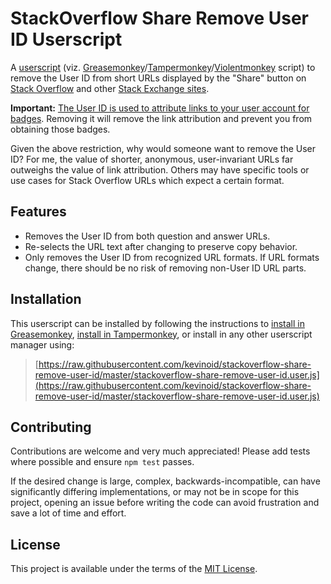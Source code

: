StackOverflow Share Remove User ID Userscript
=============================================

A [userscript](https://en.wikipedia.org/wiki/Userscript) (viz.
[Greasemonkey](https://www.greasespot.net/)/[Tampermonkey](https://tampermonkey.net/)/[Violentmonkey](https://violentmonkey.github.io/)
script) to remove the User ID from short URLs displayed by the "Share" button
on [Stack Overflow](https://stackoverflow.com) and other [Stack Exchange
sites](https://stackexchange.com/sites?view=list).

**Important:** [The User ID is used to attribute links to your user account for
badges](https://meta.stackoverflow.com/q/277769).  Removing it will remove the
link attribution and prevent you from obtaining those badges.

Given the above restriction, why would someone want to remove the User ID?
For me, the value of shorter, anonymous, user-invariant URLs far outweighs the
value of link attribution.  Others may have specific tools or use cases for
Stack Overflow URLs which expect a certain format.


## Features

- Removes the User ID from both question and answer URLs.
- Re-selects the URL text after changing to preserve copy behavior.
- Only removes the User ID from recognized URL formats.  If URL formats
  change, there should be no risk of removing non-User ID URL parts.


## Installation

This userscript can be installed by following the instructions to [install in
Greasemonkey](https://wiki.greasespot.net/Greasemonkey_Manual:Installing_Scripts),
[install in Tampermonkey](https://tampermonkey.net/faq.php#Q102), or install
in any other userscript manager using:

> [https://raw.githubusercontent.com/kevinoid/stackoverflow-share-remove-user-id/master/stackoverflow-share-remove-user-id.user.js](https://raw.githubusercontent.com/kevinoid/stackoverflow-share-remove-user-id/master/stackoverflow-share-remove-user-id.user.js)


## Contributing

Contributions are welcome and very much appreciated!  Please add tests where
possible and ensure `npm test` passes.

If the desired change is large, complex, backwards-incompatible, can have
significantly differing implementations, or may not be in scope for this
project, opening an issue before writing the code can avoid frustration and
save a lot of time and effort.


## License

This project is available under the terms of the
[MIT License](https://opensource.org/licenses/MIT).
